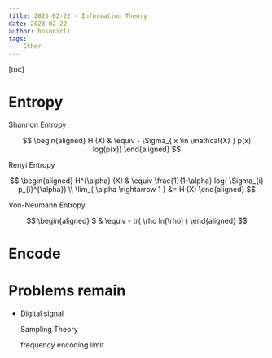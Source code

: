 ```yaml
---
title: 2023-02-22 - Information Theory
date: 2023-02-22
author: bosonicli
tags:
-   Ether
---
```


[toc]

# Entropy

Shannon Entropy

$$
\begin{aligned}
    H (X) & \equiv - \Sigma_{ x \in \mathcal{X} } p(x) log(p(x))
\end{aligned}
$$

Renyi Entropy

$$
\begin{aligned}
    H^{\alpha} (X) & \equiv \frac{1}{1-\alpha} log( \Sigma_{i} p_{i}^{\alpha})    \\
    \lim_{ \alpha \rightarrow 1 } &= H (X)
\end{aligned}
$$

Von-Neumann Entropy

$$
\begin{aligned}
    S & \equiv - tr( \rho ln(\rho) )
\end{aligned}
$$

# Encode

# Problems remain

+   Digital signal

    Sampling Theory
    
    frequency encoding limit
